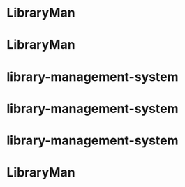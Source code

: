 # LibraryMan
# LibraryMan
# library-management-system
# library-management-system
# library-management-system
# LibraryMan
